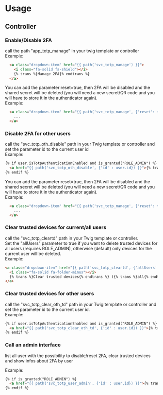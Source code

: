 # Usage

## Controller

### Enable/Disable 2FA

call the path "app_totp_manage" in your twig template or controller<br/>
Example:

```html
  <a class="dropdown-item" href="{{ path('svc_totp_manage') }}">
    <i class="fa-solid fa-shield"></i>
    {% trans %}Manage 2FA{% endtrans %}
  </a>
```

You can add the parameter reset=true, then 2FA will be disabled and the shared secret will be deleted (you will need a new secret/QR code and you will have to store it in the authenticator again).<br/>
Example:
```html
  <a class="dropdown-item" href="{{ path('svc_totp_manage', {'reset': true}) }}">
    ...
  </a>
```

### Disable 2FA for other users

call the "svc_totp_oth_disable" path in your Twig template or controller and set the parameter id to the current user id <br/>
Example:

```html
{% if user.isTotpAuthenticationEnabled and is_granted("ROLE_ADMIN") %}
  <a href="{{ path('svc_totp_oth_disable', {'id' : user.id}) }}">{% trans %}Disable 2FA{% endtrans %}<a/>
{% endif %}
```

You can add the parameter reset=true, then 2FA will be disabled and the shared secret will be deleted (you will need a new secret/QR code and you will have to store it in the authenticator again).<br/>
Example:
```html
  <a class="dropdown-item" href="{{ path('svc_totp_manage', {'reset': true}) }}">
    ...
  </a>
```

### Clear trusted devices for current/all users

call the "svc_totp_cleartd" path in your Twig template or controller. <br/>
Set the "allUsers" parameter to true if you want to delete trusted devices for all users (requires ROLE_ADMIN), otherwise (default) only devices for the current user will be deleted.<br/>
Example:

```html
<a class="dropdown-item" href="{{ path('svc_totp_cleartd', {'allUsers' : true} ) }}">
  <i class="fa-solid fa-folder-minus"></i>
  {% trans %}Clear trusted devices{% endtrans %} ({% trans %}all{% endtrans %})
</a>
```

### Clear trusted devices for other users

call the "svc_totp_clear_oth_td" path in your Twig template or controller and set the parameter id to the current user id.<br/>
Example:

```html
{% if user.isTotpAuthenticationEnabled and is_granted("ROLE_ADMIN") %}
  <a href="{{ path('svc_totp_clear_oth_td', {'id' : user.id}) }}">{% trans %}Clear TD{% endtrans %}<a/>
{% endif %}
```

### Call an admin interface

list all user with the possibility to disable/reset 2FA, clear trusted devices and show infos about 2FA by user

Example:<br/>
```html
{% if is_granted("ROLE_ADMIN") %}
  <a href="{{ path('svc_totp_user_admin', {'id' : user.id}) }}">{% trans %}2FA User admin{% endtrans %}<a/>
{% endif %}
```